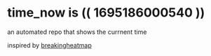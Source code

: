 # time_now is (( 1695186000540 ))

an automated repo that shows the currnent time

inspired by [breakingheatmap](https://github.com/breakingheatmap/breakingheatmap)